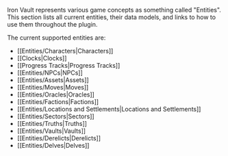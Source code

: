 Iron Vault represents various game concepts as something called "Entities". This section lists all current entities, their data models, and links to how to use them throughout the plugin.

The current supported entities are:

- [[Entities/Characters|Characters]]
- [[Clocks|Clocks]]
- [[Progress Tracks|Progress Tracks]]
- [[Entities/NPCs|NPCs]]
- [[Entities/Assets|Assets]]
- [[Entities/Moves|Moves]]
- [[Entities/Oracles|Oracles]]
- [[Entities/Factions|Factions]]
- [[Entities/Locations and Settlements|Locations and Settlements]]
- [[Entities/Sectors|Sectors]]
- [[Entities/Truths|Truths]]
- [[Entities/Vaults|Vaults]]
- [[Entities/Derelicts|Derelicts]]
- [[Entities/Delves|Delves]]
